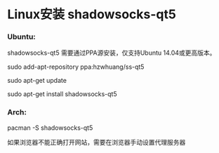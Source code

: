 # Linux安装 shadowsocks-qt5

### Ubuntu:

shadowsocks-qt5 需要通过PPA源安装，仅支持Ubuntu 14.04或更高版本。

sudo add-apt-repository ppa:hzwhuang/ss-qt5

sudo apt-get update

sudo apt-get install shadowsocks-qt5

### Arch:

pacman -S shadowsocks-qt5



如果浏览器不能正确打开网站，需要在浏览器手动设置代理服务器